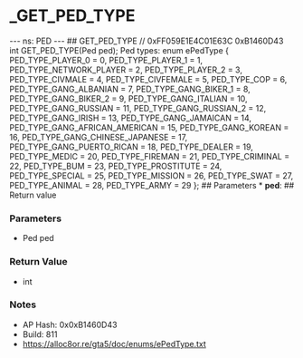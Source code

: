 # _GET_PED_TYPE

--- ns: PED --- ## GET_PED_TYPE  // 0xFF059E1E4C01E63C 0xB1460D43 int GET_PED_TYPE(Ped ped);  Ped types:  enum ePedType { PED_TYPE_PLAYER_0 = 0, PED_TYPE_PLAYER_1 = 1, PED_TYPE_NETWORK_PLAYER = 2, PED_TYPE_PLAYER_2 = 3, PED_TYPE_CIVMALE = 4, PED_TYPE_CIVFEMALE = 5, PED_TYPE_COP = 6, PED_TYPE_GANG_ALBANIAN = 7, PED_TYPE_GANG_BIKER_1 = 8, PED_TYPE_GANG_BIKER_2 = 9, PED_TYPE_GANG_ITALIAN = 10, PED_TYPE_GANG_RUSSIAN = 11, PED_TYPE_GANG_RUSSIAN_2 = 12, PED_TYPE_GANG_IRISH = 13, PED_TYPE_GANG_JAMAICAN = 14, PED_TYPE_GANG_AFRICAN_AMERICAN = 15, PED_TYPE_GANG_KOREAN = 16, PED_TYPE_GANG_CHINESE_JAPANESE = 17, PED_TYPE_GANG_PUERTO_RICAN = 18, PED_TYPE_DEALER = 19, PED_TYPE_MEDIC = 20, PED_TYPE_FIREMAN = 21, PED_TYPE_CRIMINAL = 22, PED_TYPE_BUM = 23, PED_TYPE_PROSTITUTE = 24, PED_TYPE_SPECIAL = 25, PED_TYPE_MISSION = 26, PED_TYPE_SWAT = 27, PED_TYPE_ANIMAL = 28, PED_TYPE_ARMY = 29 };  ## Parameters * **ped**:  ## Return value

### Parameters
* Ped ped

### Return Value
* int

### Notes
* AP Hash: 0x0xB1460D43
* Build: 811
* https://alloc8or.re/gta5/doc/enums/ePedType.txt

